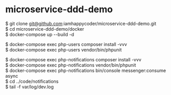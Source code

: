 # microservice-ddd-demo

$ git clone git@github.com:iamhappycoder/microservice-ddd-demo.git\
$ cd microservice-ddd-demo/docker\
$ docker-compose up --build -d

$ docker-compose exec php-users composer install -vvv\
$ docker-compose exec php-users vendor/bin/phpunit

$ docker-compose exec php-notifications composer install -vvv\
$ docker-compose exec php-notifications vendor/bin/phpunit\
$ docker-compose exec php-notifications bin/console messenger:consume async\
$ cd ../code/notifications\
$ tail -f var/log/dev.log
